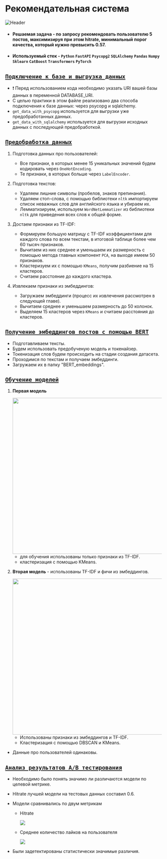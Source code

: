 # Рекомендательная система

<img src="https://github.com/vladpobol/Recommender_system/blob/master/plots_and_diagrams/diag_1.drawio.png" alt="Header">

* #### __Решаемая задача__ - по запросу рекомендовать пользователю 5 постов, максимизируя при этом hitrate, минимальный порог качества, который нужно превысить 0.57.
* #### __Используемый стек__ - `Python` `FastAPI` `Psycopg2` `SQLAlchemy` `Pandas` `Numpy` `Sklearn` `CatBoost` `Transformers` `PyTorch`

## [`Подключение к базе и выгрузка данных`](https://github.com/vladpobol/Recommender_system/blob/master/connect_database.py "посмотреть код")

* ❗ Перед использованием кода необходимо указать URI вашей базы данных в переменной DATABASE_URI.
* С целью практики в этом файле реализовано два способа подключения к базе данных: через psycopg и sqlalchemy.
* `get_data_with_psycopg` используется для выгрузки уже предобработанных данных.
* `get_data_with_sqlalchemy` используется для выгрузки исходных данных с последующей предобработкой. 

## [`Предобработка данных`](https://github.com/vladpobol/Recommender_system/blob/master/preprocessing_data.py "посмотреть код")

1. Подготовка данных про пользователей:
    - Все признаки, в которых менее 15 уникальных значений будем кодировать через `OneHotEnсoding`.
    - Те признаки, в которых больше через `LabelEncoder`.
      
2. Подготовка текстов:
    - Удаляем лишние символы (пробелов, знаков препинания).
    - Удаляем стоп-слова, с помощью библиотеки `nltk` импортируем список неважных слов для английского языка и убираем их.
    - Лемматизируем, используем `WordNetLemmatizer` из библиотеки `nltk` для приведения всех слов к общей форме.
      
3. Достаем признаки из TF-IDF:
    - Формируем большую матрицу с TF-IDF коэффициентами для каждого слова по всем текстам, в итоговой таблице более чем 60 тысяч признаков.
    - Вычитаем из них среднее и уменьшаем их размерность с помощью метода главных компонент `PCA`, на выходе имеем 50 признаков.
    - Кластеризуем их с помощью `KMeans`, получим разбиение на 15 кластеров.
    - Считаем расстояние до каждого кластера.
      
4. Извлекаем признаки из эмбеддингов:
    - Загружаем эмбеддинги (процесс их извлечения рассмотрен в следующей главе).
    - Вычитаем среднее и уменьшаем размерность до 50 колонок.
    - Выделяем 15 кластеров через `KMeans` и считаем расстояния до кластеров.
   
## [`Получение эмбеддингов постов с помощью BERT`](https://github.com/vladpobol/Recommender_system/blob/master/get_embeddings_with_BERT.py "посмотреть код")

* Подготавливаем тексты.
* Будем использовать предобученую модель и токенайзер.
* Токенизация слов будем происходить на стадии создания датасета.
* Проходимся по текстам и получаем эмбеддинги.
* Загружаем их в папку "BERT_embeddings".

## [`Обучение моделей`](https://github.com/vladpobol/notebooks/blob/main/Recommender_system/train_models.ipynb "посмотреть ноутбук")

1. **Первая модель**
   
   <img src="https://github.com/vladpobol/Recommender_system/blob/master/plots_and_diagrams/control_model.jpeg" width="500">
   
      - для обучения использованы только признаки из TF-IDF.
      - кластеризация с помощью KMeans.
  
3. **Вторая модель** - использованы TF-IDF и фичи из эмбеддингов.
      
   <img src="https://github.com/vladpobol/Recommender_system/blob/master/plots_and_diagrams/test model.jpeg" width="500">
   
      - Использованы признаки из эмбеддингов и TF-IDF.
      - Кластеризация с помощью DBSCAN и KMeans.
        
* Данные про пользователей одинаковы.

## [`Анализ результатов A/B тестирования`](https://github.com/vladpobol/notebooks/blob/main/Recommender_system/analysis_of_ab_test_results.ipynb "посмотреть ноутбук")

* Необходимо было понять значимо ли различаются модели по целевой метрике.
* Hitrate лучшей модели на тестовых данных составил 0.6.
* Модели сравнивались по двум метрикам
     - Hitrate

       <img src="https://github.com/vladpobol/Recommender_system/blob/master/plots_and_diagrams/hitrate_models.jpeg">

     - Среднее количество лайков на пользователя
 
       <img src="https://github.com/vladpobol/Recommender_system/blob/master/plots_and_diagrams/mean_count_likes.jpeg">
  
* Были задетектированы статистически значимые различия.
  







